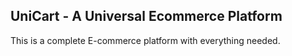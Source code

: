 ## UniCart - A Universal Ecommerce Platform
This is a complete E-commerce platform with everything needed.
